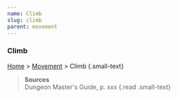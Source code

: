 ```yaml
---
name: Climb
slug: climb
parent: movement
---
```

### Climb
[Home](dm-operations-center) > [Movement](movement) > Climb {.small-text}



> **Sources** <br/>
> Dungeon Master's Guide, p. xxx
{.read .small-text}